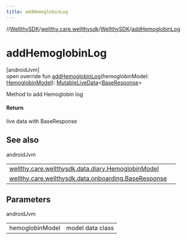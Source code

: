 ```yaml
---
title: addHemoglobinLog
---
```

//[WellthySDK](../../../index.html)/[wellthy.care.wellthysdk](../index.html)/[WellthySDK](index.html)/[addHemoglobinLog](add-hemoglobin-log.html)



# addHemoglobinLog



[androidJvm]\
open override fun [addHemoglobinLog](add-hemoglobin-log.html)(hemoglobinModel: [HemoglobinModel](../../wellthy.care.wellthysdk.data.diary/-hemoglobin-model/index.html)): [MutableLiveData](https://developer.android.com/reference/kotlin/androidx/lifecycle/MutableLiveData.html)&lt;[BaseResponse](../../wellthy.care.wellthysdk.data.onboarding/-base-response/index.html)&gt;



Method to add Hemoglobin log



#### Return



live data with BaseResponse



## See also


androidJvm

| | |
|---|---|
| [wellthy.care.wellthysdk.data.diary.HemoglobinModel](../../wellthy.care.wellthysdk.data.diary/-hemoglobin-model/index.html) |  |
| [wellthy.care.wellthysdk.data.onboarding.BaseResponse](../../wellthy.care.wellthysdk.data.onboarding/-base-response/index.html) |  |



## Parameters


androidJvm

| | |
|---|---|
| hemoglobinModel | model data class |




